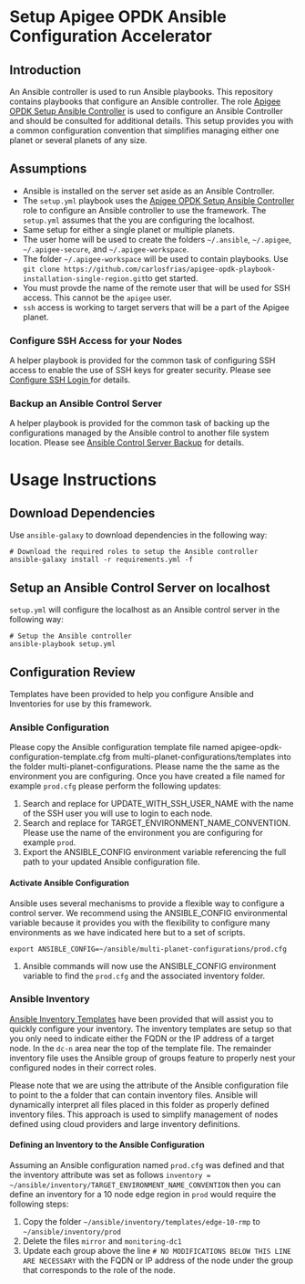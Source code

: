 # Setup Apigee OPDK Ansible Configuration Accelerator

## Introduction
An Ansible controller is used to run Ansible playbooks. This repository contains playbooks that 
configure an Ansible controller. The role [Apigee OPDK Setup Ansible Controller](https://github.com/carlosfrias/apigee-opdk-setup-ansible-controller) 
is used to configure an Ansible Controller and should be consulted for additional details. This 
setup provides you with a common configuration convention that simplifies managing either one planet 
or several planets of any size.  

## Assumptions
* Ansible is installed on the server set aside as an Ansible Controller. 
* The `setup.yml` playbook uses the [Apigee OPDK Setup Ansible Controller](https://github.com/carlosfrias/apigee-opdk-setup-ansible-controller) 
role to configure an Ansible controller to use the framework. The `setup.yml` assumes that the you 
are configuring the localhost. 
* Same setup for either a single planet or multiple planets.
* The user home will be used to create the folders `~/.ansible`, `~/.apigee`, `~/.apigee-secure`, 
and `~/.apigee-workspace`.
* The folder `~/.apigee-workspace` will be used to contain playbooks. Use 
`git clone https://github.com/carlosfrias/apigee-opdk-playbook-installation-single-region.git`to get 
started.
* You must provde the name of the remote user that will be used for SSH access. This cannot be the 
`apigee` user.
* `ssh` access is working to target servers that will be a part of the Apigee planet.

### Configure SSH Access for your Nodes
A helper playbook is provided for the common task of configuring SSH access to enable the use of 
SSH keys for greater security. Please see 
[Configure SSH Login ](configure-ssh-login) 
for details. 

### Backup an Ansible Control Server
A helper playbook is provided for the common task of backing up the configurations managed by the 
Ansible control to another file system location. Please see 
[Ansible Control Server Backup](backup-ansible-controller) for details.

# Usage Instructions

## Download Dependencies
Use `ansible-galaxy` to download dependencies in the following way: 

    # Download the required roles to setup the Ansible controller
    ansible-galaxy install -r requirements.yml -f

## Setup an Ansible Control Server on localhost

`setup.yml` will configure the localhost as an Ansible control server in the following way:
    
    # Setup the Ansible controller
    ansible-playbook setup.yml

## Configuration Review

Templates have been provided to help you configure Ansible and Inventories for use by this framework. 

### Ansible Configuration

Please copy the Ansible configuration template file named apigee-opdk-configuration-template.cfg from 
multi-planet-configurations/templates into the folder multi-planet-configurations. Please name the 
the same as the environment you are configuring. Once you have created a file named for example 
`prod.cfg` please perform the following updates:

1. Search and replace for UPDATE_WITH_SSH_USER_NAME with the name of the SSH user you will use to 
login to each node. 
1. Search and replace for TARGET_ENVIRONMENT_NAME_CONVENTION. Please use the name of the environment 
you are configuring for example `prod`.
1. Export the ANSIBLE_CONFIG environment variable referencing the full path to your updated
Ansible configuration file. 

#### Activate Ansible Configuration

Ansible uses several mechanisms to provide a flexible way to configure a control server. We recommend
using the ANSIBLE_CONFIG environmental variable because it provides you with the flexibility to 
configure many environments as we have indicated here but to a set of scripts. 

    export ANSIBLE_CONFIG=~/ansible/multi-planet-configurations/prod.cfg
    
1. Ansible commands will now use the ANSIBLE_CONFIG environment variable to find the `prod.cfg` and
the associated inventory folder. 

### Ansible Inventory 

[Ansible Inventory Templates](https://github.com/carlosfrias/apigee-opdk-ansible-inventory-samples) have been provided that will assist you to quickly configure your 
inventory. The inventory templates are setup so that you only need to indicate either the FQDN or 
the IP address of a target node. In the `dc-n` area near the top of the template file. The remainder
inventory file uses the Ansible group of groups feature to properly nest your configured nodes in 
their correct roles. 

Please note that we are using the attribute of the Ansible configuration file to point to the a 
folder that can contain inventory files. Ansible will dynamically interpret all files placed in this 
folder as properly defined inventory files. This approach is used to simplify management of nodes 
defined using cloud providers and large inventory definitions.

#### Defining an Inventory to the Ansible Configuration
Assuming an Ansible configuration named `prod.cfg` was defined and that the inventory attribute was 
set as follows `inventory = ~/ansible/inventory/TARGET_ENVIRONMENT_NAME_CONVENTION` then you can 
define an inventory for a 10 node edge region in `prod` would require the following steps: 

1. Copy the folder `~/ansible/inventory/templates/edge-10-rmp` to `~/ansible/inventory/prod`
1. Delete the files `mirror` and `monitoring-dc1`
1. Update each group above the line `# NO MODIFICATIONS BELOW THIS LINE ARE NECESSARY` with the FQDN
or IP address of the node under the group that corresponds to the role of the node. 
